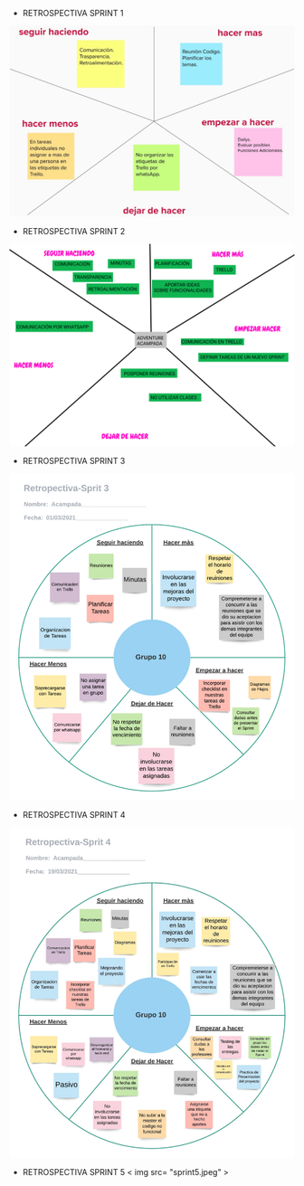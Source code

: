 * RETROSPECTIVA SPRINT 1    

<img src = "sprint1.jpeg">

* RETROSPECTIVA SPRINT 2  
    
<img src = "sprint2.png">

* RETROSPECTIVA SPRINT 3
<img src="retro_s3.png">

* RETROSPECTIVA SPRINT 4
<img src= "sprint4.jpeg" >

 * RETROSPECTIVA SPRINT 5 
 <  img src= "sprint5.jpeg"   >
 
